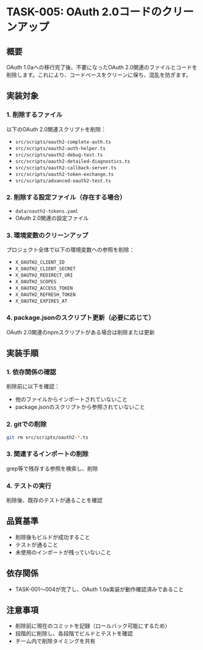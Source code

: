 # TASK-005: OAuth 2.0コードのクリーンアップ

## 概要
OAuth 1.0aへの移行完了後、不要になったOAuth 2.0関連のファイルとコードを削除します。これにより、コードベースをクリーンに保ち、混乱を防ぎます。

## 実装対象

### 1. 削除するファイル
以下のOAuth 2.0関連スクリプトを削除：
- `src/scripts/oauth2-complete-auth.ts`
- `src/scripts/oauth2-auth-helper.ts`
- `src/scripts/oauth2-debug-test.ts`
- `src/scripts/oauth2-detailed-diagnostics.ts`
- `src/scripts/oauth2-callback-server.ts`
- `src/scripts/oauth2-token-exchange.ts`
- `src/scripts/advanced-oauth2-test.ts`

### 2. 削除する設定ファイル（存在する場合）
- `data/oauth2-tokens.yaml`
- OAuth 2.0関連の設定ファイル

### 3. 環境変数のクリーンアップ
プロジェクト全体で以下の環境変数への参照を削除：
- `X_OAUTH2_CLIENT_ID`
- `X_OAUTH2_CLIENT_SECRET`
- `X_OAUTH2_REDIRECT_URI`
- `X_OAUTH2_SCOPES`
- `X_OAUTH2_ACCESS_TOKEN`
- `X_OAUTH2_REFRESH_TOKEN`
- `X_OAUTH2_EXPIRES_AT`

### 4. package.jsonのスクリプト更新（必要に応じて）
OAuth 2.0関連のnpmスクリプトがある場合は削除または更新

## 実装手順

### 1. 依存関係の確認
削除前に以下を確認：
- 他のファイルからインポートされていないこと
- package.jsonのスクリプトから参照されていないこと

### 2. gitでの削除
```bash
git rm src/scripts/oauth2-*.ts
```

### 3. 関連するインポートの削除
grep等で残存する参照を検索し、削除

### 4. テストの実行
削除後、既存のテストが通ることを確認

## 品質基準
- 削除後もビルドが成功すること
- テストが通ること
- 未使用のインポートが残っていないこと

## 依存関係
- TASK-001〜004が完了し、OAuth 1.0a実装が動作確認済みであること

## 注意事項
- 削除前に現在のコミットを記録（ロールバック可能にするため）
- 段階的に削除し、各段階でビルドとテストを確認
- チーム内で削除タイミングを共有